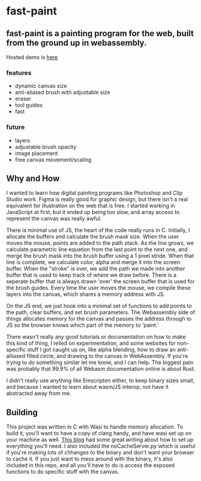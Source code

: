 # fast-paint

## fast-paint is a painting program for the web, built from the ground up in webassembly. 

Hosted demo is [here](https://fast-paint.quin2.repl.co)

### features
* dynamic canvas size
* anti-aliased brush with adjustable size
* eraser
* tool guides
* fast

### future
* layers
* adjustable brush opacity
* image placement
* free canvas movement/scaling

## Why and How
I wanted to learn how digital painting programs like Photoshop and Clip Studio work. Figma is really good for graphic design, but there isn't a real equivalent for illustration on the web that is free. I started working in JavaScript at first, but it ended up being too slow, and array access to represent the canvas was really awful.

There is minimal use of JS, the heart of the code really runs in C. Initially, I allocate the buffers and calculate the brush mask size. When the user moves the mouse, points are added to the path stack. As the line grows, we calculate parametric line equation from the last point to the next one, and merge the brush mask into the brush buffer using a 1 pixel stride. When that line is complete, we calculate color, alpha and merge it into the screen buffer. When the "stroke" is over, we add the path we made into another buffer that is used to keep track of where we draw before. There is a seperate buffer that is always drawn 'over' the screen buffer that is used for the brush guides. Every time the user moves the mouse, we compile these layers into the canvas, which shares a memory address with JS.

On the JS end, we just hook into a minimal set of functions to add points to the path, clear buffers, and set brush parameters. The Webassembly side of things allocates memory for the canvas and passes the address through to JS so the browser knows which part of the memory to 'paint.'

There wasn't really any good tutorials or documentation on how to make this kind of thing, I relied on experimentation, and some websites for non-specific stuff I got caught up on, like alpha blending, how to draw an anti-alliased filled circle, and drawing to the canvas in WebAssembly. If you're trying to do something similar let me know, and I can help. The biggest pain was probably that 99.9% of all Webasm documentation online is about Rust. 

I didn't really use anything like Emscripten either, to keep binary sizes small, and because I wanted to learn about wasm/JS interop, not have it abstracted away from me. 

## Building

This project was written in C with Wasi to handle memory allocation. To build it, you'll want to have a copy of clang handy, and have wasi set up on your machine as well. [This blog](https://depth-first.com/articles/2019/10/16/compiling-c-to-webassembly-and-running-it-without-emscripten/) had some great writing about how to set up everything you'll need. I also included the noCacheServer.py which is useful if you're making lots of chhanges to the binary and don't want your browser to cache it. If you just want to mess around with the binary, it's also included in this repo, and all you'll have to do is access the exposed functions to do specific stuff with the canvas. 
